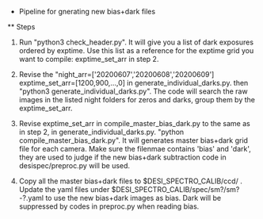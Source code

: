 * Pipeline for gnerating new bias+dark files

** Steps
1) Run "python3 check_header.py". It will give you a list of dark exposures ordered by exptime. Use this list as a reference for the exptime grid you want to compile: exptime_set_arr in step 2. 

2) Revise the "night_arr=['20200607','20200608','20200609'] exptime_set_arr=[1200,900,...,0] in generate_individual_darks.py. then "python3 generate_individual_darks.py". The code will search the raw images in the listed night folders for zeros and darks, group them by the exptime_set_arr. 

3) Revise exptime_set_arr in compile_master_bias_dark.py to the same as in step 2, in generate_individual_darks.py. "python compile_master_bias_dark.py". It will generates master bias+dark grid file for each camera. Make sure the filenmae contains 'bias' and 'dark', they are used to judge if the new bias+dark subtraction code in desispec/preproc.py will be used. 

4) Copy all the master bias+dark files to $DESI_SPECTRO_CALIB/ccd/ . Update the yaml files under $DESI_SPECTRO_CALIB/spec/sm?/sm?-?.yaml to use the new bias+dark images as bias. Dark will be suppressed by codes in preproc.py when reading bias. 



